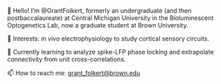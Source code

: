 👋 Hello! I’m @GrantFolkert, formerly an undergraduate (and then postbaccalaureate) at Central Michigan University in the Bioluminescent Optogenetics Lab, now a graduate student at Brown University.

👀 Interests: _in vivo_ electrophysiology to study cortical sensory circuits.

🌱 Currently learning to analyze spike-LFP phase locking and extrapolate connectivity from unit cross-correlations.

📫 How to reach me: grant_folkert@brown.edu
